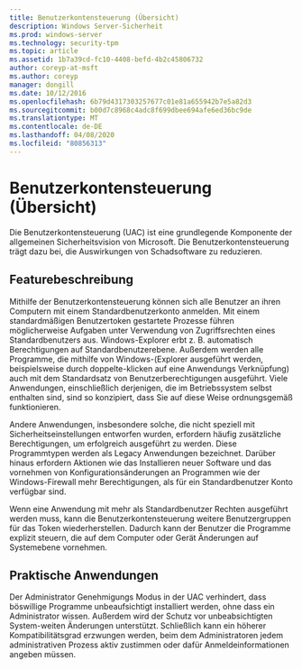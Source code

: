 ```yaml
---
title: Benutzerkontensteuerung (Übersicht)
description: Windows Server-Sicherheit
ms.prod: windows-server
ms.technology: security-tpm
ms.topic: article
ms.assetid: 1b7a39cd-fc10-4408-befd-4b2c45806732
author: coreyp-at-msft
ms.author: coreyp
manager: dongill
ms.date: 10/12/2016
ms.openlocfilehash: 6b79d4317303257677c01e81a655942b7e5a82d3
ms.sourcegitcommit: b00d7c8968c4adc8f699dbee694afe6ed36bc9de
ms.translationtype: MT
ms.contentlocale: de-DE
ms.lasthandoff: 04/08/2020
ms.locfileid: "80856313"
---
```

# <a name="user-account-control-overview"></a>Benutzerkontensteuerung (Übersicht)
Die Benutzerkontensteuerung \(UAC\) ist eine grundlegende Komponente der allgemeinen Sicherheitsvision von Microsoft.  Die Benutzerkontensteuerung trägt dazu bei, die Auswirkungen von Schadsoftware zu reduzieren.

## <a name="feature-description"></a><a name="BKMK_OVER"></a>Featurebeschreibung
Mithilfe der Benutzerkontensteuerung können sich alle Benutzer an ihren Computern mit einem Standardbenutzerkonto anmelden. Mit einem standardmäßigen Benutzertoken gestartete Prozesse führen möglicherweise Aufgaben unter Verwendung von Zugriffsrechten eines Standardbenutzers aus. Windows-Explorer erbt z. B. automatisch Berechtigungen auf Standardbenutzerebene. Außerdem werden alle Programme, die mithilfe von Windows-\(Explorer ausgeführt werden, beispielsweise durch doppelte\-klicken auf eine Anwendungs Verknüpfung\) auch mit dem Standardsatz von Benutzerberechtigungen ausgeführt. Viele Anwendungen, einschließlich derjenigen, die im Betriebssystem selbst enthalten sind, sind so konzipiert, dass Sie auf diese Weise ordnungsgemäß funktionieren.

Andere Anwendungen, insbesondere solche, die nicht speziell mit Sicherheitseinstellungen entworfen wurden, erfordern häufig zusätzliche Berechtigungen, um erfolgreich ausgeführt zu werden. Diese Programmtypen werden als Legacy Anwendungen bezeichnet. Darüber hinaus erfordern Aktionen wie das Installieren neuer Software und das vornehmen von Konfigurationsänderungen an Programmen wie der Windows-Firewall mehr Berechtigungen, als für ein Standardbenutzer Konto verfügbar sind.

Wenn eine Anwendung mit mehr als Standardbenutzer Rechten ausgeführt werden muss, kann die Benutzerkontensteuerung weitere Benutzergruppen für das Token wiederherstellen. Dadurch kann der Benutzer die Programme explizit steuern, die auf dem Computer oder Gerät Änderungen auf Systemebene vornehmen.

## <a name="practical-applications"></a><a name="BKMK_APP"></a>Praktische Anwendungen
Der Administrator Genehmigungs Modus in der UAC verhindert, dass böswillige Programme unbeaufsichtigt installiert werden, ohne dass ein Administrator wissen. Außerdem wird der Schutz vor unbeabsichtigten System\-weiten Änderungen unterstützt. Schließlich kann ein höherer Kompatibilitätsgrad erzwungen werden, beim dem Administratoren jedem administrativen Prozess aktiv zustimmen oder dafür Anmeldeinformationen angeben müssen.



